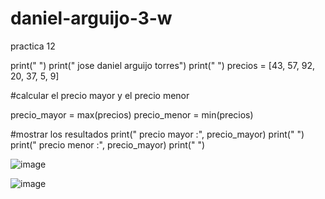 # daniel-arguijo-3-w
practica 12 

print(" ") 
print(" jose daniel arguijo torres") 
print(" ") 
precios = [43, 57, 92, 20, 37, 5, 9] 

#calcular el precio mayor y el precio menor 

precio_mayor = max(precios) 
precio_menor = min(precios) 

#mostrar los resultados 
print(" precio mayor :", precio_mayor) 
print(" ") 
print(" precio menor :", precio_mayor) 
print(" ") 


![image](https://github.com/user-attachments/assets/097e71f5-426b-48b3-b179-87372b977f1e)


![image](https://github.com/user-attachments/assets/75dd4c9b-fa1b-407a-acc9-3c2b781e2000)
